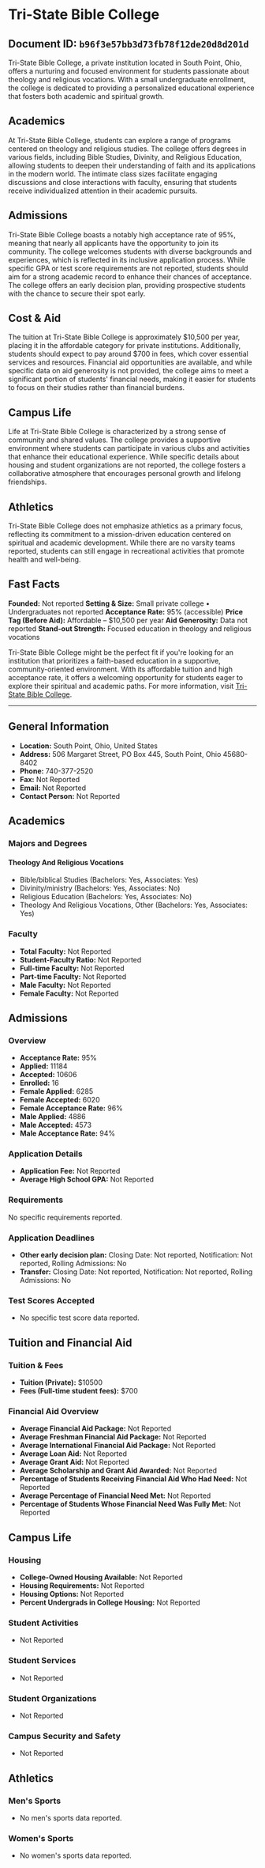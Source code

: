 # Tri-State Bible College

**Document ID:** `b96f3e57bb3d73fb78f12de20d8d201d`
---

Tri-State Bible College, a private institution located in South Point, Ohio, offers a nurturing and focused environment for students passionate about theology and religious vocations. With a small undergraduate enrollment, the college is dedicated to providing a personalized educational experience that fosters both academic and spiritual growth.

## Academics
At Tri-State Bible College, students can explore a range of programs centered on theology and religious studies. The college offers degrees in various fields, including Bible Studies, Divinity, and Religious Education, allowing students to deepen their understanding of faith and its applications in the modern world. The intimate class sizes facilitate engaging discussions and close interactions with faculty, ensuring that students receive individualized attention in their academic pursuits.

## Admissions
Tri-State Bible College boasts a notably high acceptance rate of 95%, meaning that nearly all applicants have the opportunity to join its community. The college welcomes students with diverse backgrounds and experiences, which is reflected in its inclusive application process. While specific GPA or test score requirements are not reported, students should aim for a strong academic record to enhance their chances of acceptance. The college offers an early decision plan, providing prospective students with the chance to secure their spot early.

## Cost & Aid
The tuition at Tri-State Bible College is approximately $10,500 per year, placing it in the affordable category for private institutions. Additionally, students should expect to pay around $700 in fees, which cover essential services and resources. Financial aid opportunities are available, and while specific data on aid generosity is not provided, the college aims to meet a significant portion of students' financial needs, making it easier for students to focus on their studies rather than financial burdens.

## Campus Life
Life at Tri-State Bible College is characterized by a strong sense of community and shared values. The college provides a supportive environment where students can participate in various clubs and activities that enhance their educational experience. While specific details about housing and student organizations are not reported, the college fosters a collaborative atmosphere that encourages personal growth and lifelong friendships.

## Athletics
Tri-State Bible College does not emphasize athletics as a primary focus, reflecting its commitment to a mission-driven education centered on spiritual and academic development. While there are no varsity teams reported, students can still engage in recreational activities that promote health and well-being.

## Fast Facts
**Founded:** Not reported
**Setting & Size:** Small private college • Undergraduates not reported
**Acceptance Rate:** 95% (accessible)
**Price Tag (Before Aid):** Affordable – $10,500 per year
**Aid Generosity:** Data not reported
**Stand-out Strength:** Focused education in theology and religious vocations

Tri-State Bible College might be the perfect fit if you're looking for an institution that prioritizes a faith-based education in a supportive, community-oriented environment. With its affordable tuition and high acceptance rate, it offers a welcoming opportunity for students eager to explore their spiritual and academic paths. For more information, visit [Tri-State Bible College](https://www.petersons.com/college-search/tri-state-bible-college-000_10001377.aspx).

---

## General Information

- **Location:** South Point, Ohio, United States
- **Address:** 506 Margaret Street, PO Box 445, South Point, Ohio 45680-8402
- **Phone:** 740-377-2520
- **Fax:** Not Reported
- **Email:** Not Reported
- **Contact Person:** Not Reported

## Academics

### Majors and Degrees

#### Theology And Religious Vocations

- Bible/biblical Studies (Bachelors: Yes, Associates: Yes)
- Divinity/ministry (Bachelors: Yes, Associates: No)
- Religious Education (Bachelors: Yes, Associates: No)
- Theology And Religious Vocations, Other (Bachelors: Yes, Associates: Yes)

### Faculty

- **Total Faculty:** Not Reported
- **Student-Faculty Ratio:** Not Reported
- **Full-time Faculty:** Not Reported
- **Part-time Faculty:** Not Reported
- **Male Faculty:** Not Reported
- **Female Faculty:** Not Reported

## Admissions

### Overview

- **Acceptance Rate:** 95%
- **Applied:** 11184
- **Accepted:** 10606
- **Enrolled:** 16
- **Female Applied:** 6285
- **Female Accepted:** 6020
- **Female Acceptance Rate:** 96%
- **Male Applied:** 4886
- **Male Accepted:** 4573
- **Male Acceptance Rate:** 94%

### Application Details

- **Application Fee:** Not Reported
- **Average High School GPA:** Not Reported

### Requirements

No specific requirements reported.

### Application Deadlines

- **Other early decision plan:** Closing Date: Not reported, Notification: Not reported, Rolling Admissions: No
- **Transfer:** Closing Date: Not reported, Notification: Not reported, Rolling Admissions: No

### Test Scores Accepted

- No specific test score data reported.

## Tuition and Financial Aid

### Tuition & Fees

- **Tuition (Private):** $10500
- **Fees (Full-time student fees):** $700

### Financial Aid Overview

- **Average Financial Aid Package:** Not Reported
- **Average Freshman Financial Aid Package:** Not Reported
- **Average International Financial Aid Package:** Not Reported
- **Average Loan Aid:** Not Reported
- **Average Grant Aid:** Not Reported
- **Average Scholarship and Grant Aid Awarded:** Not Reported
- **Percentage of Students Receiving Financial Aid Who Had Need:** Not Reported
- **Average Percentage of Financial Need Met:** Not Reported
- **Percentage of Students Whose Financial Need Was Fully Met:** Not Reported

## Campus Life

### Housing

- **College-Owned Housing Available:** Not Reported
- **Housing Requirements:** Not Reported
- **Housing Options:** Not Reported
- **Percent Undergrads in College Housing:** Not Reported

### Student Activities

- Not Reported

### Student Services

- Not Reported

### Student Organizations

- Not Reported

### Campus Security and Safety

- Not Reported

## Athletics

### Men's Sports

- No men's sports data reported.

### Women's Sports

- No women's sports data reported.
